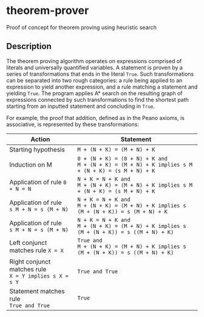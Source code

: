 # theorem-prover
Proof of concept for theorem proving using heuristic search

## Description

The theorem proving algorithm operates on expressions comprised of literals and universally quantified variables.
A statement is proven by a series of transformations that ends in the literal `True`. Such transformations can be separated into two rough categories: a rule being applied to an expression to yield another expression, and a rule matching a statement and yielding `True`. The program applies A* search on the resulting graph of expressions connected by such transformations to find the shortest path starting from an inputted statement and concluding in `True`. 

For example, the proof that addition, defined as in the Peano axioms, is associative, is represented by these transformations:

Action | Statement
--- | ---
Starting hypothesis | `M + (N + K) = (M + N) + K`
Induction on M | `0 + (N + K) = (0 + N) + K and`<br>`M + (N + K) = (M + N) + K implies s M + (N + K) = (s M + N) + K`
Application of rule `0 + N = N` | `N + K = N + K and`<br>`M + (N + K) = (M + N) + K implies s M + (N + K) = (s M + N) + K`
Application of rule<br>`s M + N = s (M + N)` | `N + K = N + K and`<br>`M + (N + K) = (M + N) + K implies s (M + (N + K)) = s (M + N) + K`
Application of rule<br>`s M + N = s (M + N)` | `N + K = N + K and`<br>`M + (N + K) = (M + N) + K implies s (M + (N + K)) = s ((M + N) + K)`
Left conjunct matches rule `X = X` | `True and`<br>`M + (N + K) = (M + N) + K implies s (M + (N + K)) = s ((M + N) + K)`
Right conjunct matches rule<br>`X = Y implies s X = s Y` | `True and True`
Statement matches rule<br>`True and True` | `True`
